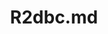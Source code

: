 ---
layout: post
title: R2dbc.md
categories: [R2dbc]
description: 
keywords: R2dbc.md
mermaid: false
sequence: false
flow: false
mathjax: false
mindmap: false
mindmap2: false
---